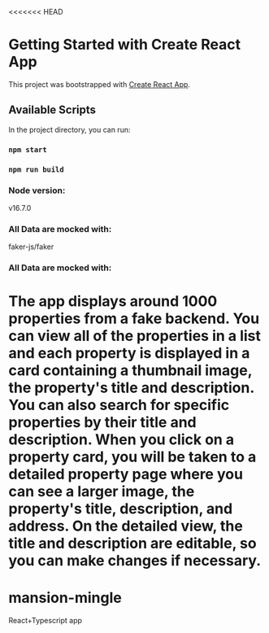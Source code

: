 <<<<<<< HEAD
# Getting Started with Create React App
This project was bootstrapped with [Create React App](https://github.com/facebook/create-react-app).

## Available Scripts
In the project directory, you can run:
### `npm start`
### `npm run build`

### Node version:
v16.7.0

### All Data are mocked with:
faker-js/faker

### All Data are mocked with:
The app displays around 1000 properties from a fake backend. 
You can view all of the properties in a list and each property is displayed in a card containing a thumbnail image, the property's title and description. 
You can also search for specific properties by their title and description. 
When you click on a property card, you will be taken to a detailed property page where you can see a larger image, the property's title, description, and address. 
On the detailed view, the title and description are editable, so you can make changes if necessary.
=======
# mansion-mingle
React+Typescript app
